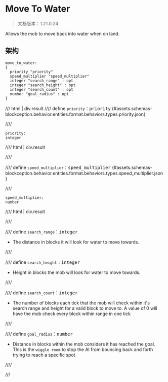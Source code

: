 # Move To Water

> 文档版本：1.21.0.24

Allows the mob to move back into water when on land.

## 架构

```mcschema
move_to_water:
{
  priority "priority"
  speed_multiplier "speed_multiplier"
  integer "search_range" : opt
  integer "search_height" : opt
  integer "search_count" : opt
  number "goal_radius" : opt
}

```

/// html | div.result
//// define
`priority`：<samp>priority</samp> {#assets.schemas-blockception.behavior.entities.format.behaviors.types.priority.json}


////

```mcschema
priority:
integer

```

//// html | div.result

////



//// define
`speed_multiplier`：<samp>speed_multiplier</samp> {#assets.schemas-blockception.behavior.entities.format.behaviors.types.speed_multiplier.json}


////

```mcschema
speed_multiplier:
number

```

//// html | div.result

////



//// define
`search_range`：<samp>integer</samp>

- The distance in blocks it will look for water to move towards.


////


//// define
`search_height`：<samp>integer</samp>

- Height in blocks the mob will look for water to move towards.


////


//// define
`search_count`：<samp>integer</samp>

- The number of blocks each tick that the mob will check within it's search range and height for a valid block to move to. A value of 0 will have the mob check every block within range in one tick


////


//// define
`goal_radius`：<samp>number</samp>

- Distance in blocks within the mob considers it has reached the goal. This is the `wiggle room` to stop the AI from bouncing back and forth trying to reach a specific spot


////


///

